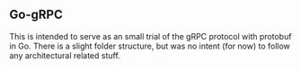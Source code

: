 ## Go-gRPC

This is intended to serve as an small trial of the gRPC protocol with protobuf in Go.
There is a slight folder structure, but was no intent (for now) to follow any architectural related stuff.